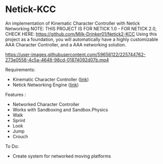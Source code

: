 # Netick-KCC
 An implementation of Kinematic Character Controller with Netick Networking
NOTE: THIS PROJECT IS FOR NETICK 1.0 - FOR NETICK 2.0, CHECK HERE: https://github.com/Milk-Drinker01/Netick2-KCC
Using this project as a foundation, you will automatically have a highly customizable AAA Character Controller, and a AAA networking solution. 


https://user-images.githubusercontent.com/59656122/225744762-273e0558-4c5a-4648-98cd-01874092d07b.mp4


Requirements:
- Kinematic Character Controller ([link](https://assetstore.unity.com/packages/tools/physics/kinematic-character-controller-99131))
- Netick Networking Engine ([link](https://assetstore.unity.com/packages/tools/network/netick-free-aaa-networking-engine-205414))

Features :
 - Networked Character Controller
 - Works with Sandboxing and Sandbox.Physics
 - Walk
 - Sprint
 - Look
 - Jump
 - Crouch
 
 To Do:
 - Create system for networked moving platforms
